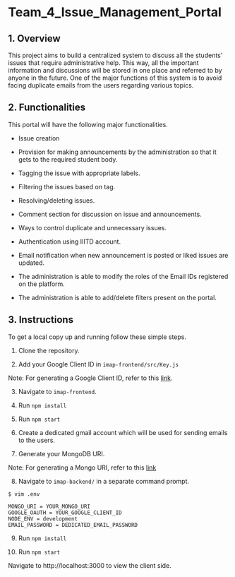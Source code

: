 # Team_4_Issue_Management_Portal

## 1. Overview

This project aims to build a centralized system to discuss all the students' issues that require administrative help. This way, all the important information and discussions will be stored in one place and referred to by anyone in the future. One of the major functions of this system is to avoid facing duplicate emails from the users regarding various topics.

## 2. Functionalities

This portal will have the following major functionalities.

* Issue creation

* Provision for making announcements by the administration so that it gets to the required student body.

* Tagging the issue with appropriate labels.

* Filtering the issues based on tag.

* Resolving/deleting issues.

* Comment section for discussion on issue and announcements.

* Ways to control duplicate and unnecessary issues.

* Authentication using IIITD account.

* Email notification when new announcement is posted or liked issues are updated.

* The administration is able to modify the roles of the Email IDs registered on the platform.

* The administration is able to add/delete filters present on the portal.




## 3. Instructions

To get a local copy up and running follow these simple steps.

1. Clone the repository.

2. Add your Google Client ID in `imap-frontend/src/Key.js`

Note: For generating a Google Client ID, refer to this [link](https://developers.google.com/adwords/api/docs/guides/authentication).

3. Navigate to `imap-frontend`.

4. Run `npm install`

5. Run `npm start`

6. Create a dedicated gmail account which will be used for sending emails to the users.

7. Generate your MongoDB URI.

Note: For generating a Mongo URI, refer to this [link](https://docs.mongodb.com/guides/server/drivers/)

8. Navigate to `imap-backend/` in a separate command prompt.

```
$ vim .env
```

```
MONGO_URI = YOUR_MONGO_URI
GOOGLE_OAUTH = YOUR_GOOGLE_CLIENT_ID
NODE_ENV = development
EMAIL_PASSWORD = DEDICATED_EMAIL_PASSWORD
```

9. Run `npm install`

10. Run `npm start`

Navigate to http://localhost:3000 to view the client side.
